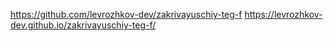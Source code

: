 https://github.com/levrozhkov-dev/zakrivayuschiy-teg-f
https://levrozhkov-dev.github.io/zakrivayuschiy-teg-f/